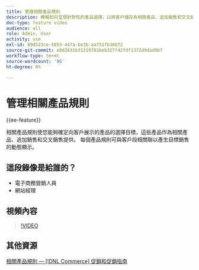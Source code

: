 ```yaml
---
title: 管理相關產品規則
description: 瞭解如何呈現針對性的產品選擇，以將客戶儲存為相關產品、追加銷售和交叉銷售。
doc-type: feature video
audience: all
role: Admin, User
activity: use
exl-id: 894523ce-5855-447a-be3b-aa751fb366f2
source-git-commit: e8d2631b31319701beb327f42fdf1372d9dad9b7
workflow-type: tm+mt
source-wordcount: '96'
ht-degree: 0%

---
```


# 管理相關產品規則

{{ee-feature}}

相關產品規則使您能夠確定向客戶展示的產品的選擇目標，這些產品作為相關產品、追加銷售和交叉銷售提供。 每個產品規則可與客戶段相關聯以產生目標銷售的動態顯示。

## 這段錄像是給誰的？

- 電子商務營銷人員
- 網站經理

## 視頻內容

>[!VIDEO](https://video.tv.adobe.com/v/343837?quality=12&learn=on)

## 其他資源

[相關產品規則 —  [!DNL Commerce] 促銷和促銷指南](https://experienceleague.adobe.com/docs/commerce-admin/marketing/promotions/product-relationships/product-related-rules.html)
